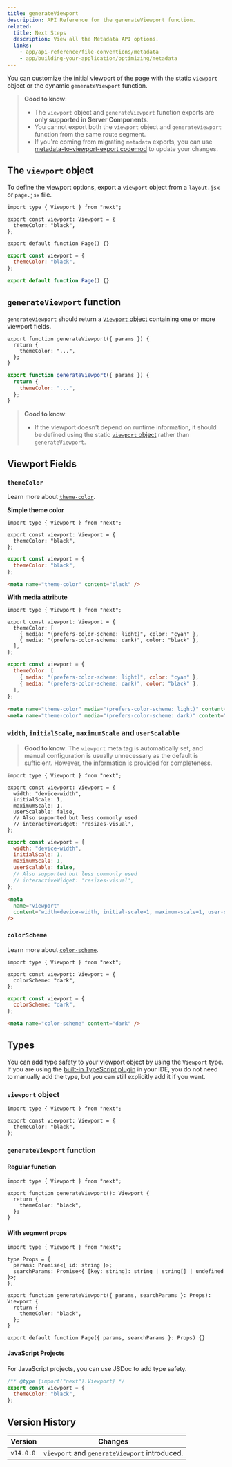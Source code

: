 ```yaml
---
title: generateViewport
description: API Reference for the generateViewport function.
related:
  title: Next Steps
  description: View all the Metadata API options.
  links:
    - app/api-reference/file-conventions/metadata
    - app/building-your-application/optimizing/metadata
---
```


You can customize the initial viewport of the page with the static `viewport` object or the dynamic `generateViewport` function.

> **Good to know**:
>
> - The `viewport` object and `generateViewport` function exports are **only supported in Server Components**.
> - You cannot export both the `viewport` object and `generateViewport` function from the same route segment.
> - If you're coming from migrating `metadata` exports, you can use [metadata-to-viewport-export codemod](/docs/app/guides/upgrading/codemods#metadata-to-viewport-export) to update your changes.

## The `viewport` object

To define the viewport options, export a `viewport` object from a `layout.jsx` or `page.jsx` file.

```tsx filename="layout.tsx | page.tsx" switcher
import type { Viewport } from "next";

export const viewport: Viewport = {
  themeColor: "black",
};

export default function Page() {}
```

```jsx filename="layout.jsx | page.jsx" switcher
export const viewport = {
  themeColor: "black",
};

export default function Page() {}
```

## `generateViewport` function

`generateViewport` should return a [`Viewport` object](#viewport-fields) containing one or more viewport fields.

```tsx filename="layout.tsx | page.tsx" switcher
export function generateViewport({ params }) {
  return {
    themeColor: "...",
  };
}
```

```jsx filename="layout.js | page.js" switcher
export function generateViewport({ params }) {
  return {
    themeColor: "...",
  };
}
```

> **Good to know**:
>
> - If the viewport doesn't depend on runtime information, it should be defined using the static [`viewport` object](#the-viewport-object) rather than `generateViewport`.

## Viewport Fields

### `themeColor`

Learn more about [`theme-color`](https://developer.mozilla.org/docs/Web/HTML/Element/meta/name/theme-color).

**Simple theme color**

```tsx filename="layout.tsx | page.tsx" switcher
import type { Viewport } from "next";

export const viewport: Viewport = {
  themeColor: "black",
};
```

```jsx filename="layout.jsx | page.jsx" switcher
export const viewport = {
  themeColor: "black",
};
```

```html filename="<head> output" hideLineNumbers
<meta name="theme-color" content="black" />
```

**With media attribute**

```tsx filename="layout.tsx | page.tsx" switcher
import type { Viewport } from "next";

export const viewport: Viewport = {
  themeColor: [
    { media: "(prefers-color-scheme: light)", color: "cyan" },
    { media: "(prefers-color-scheme: dark)", color: "black" },
  ],
};
```

```jsx filename="layout.jsx | page.jsx" switcher
export const viewport = {
  themeColor: [
    { media: "(prefers-color-scheme: light)", color: "cyan" },
    { media: "(prefers-color-scheme: dark)", color: "black" },
  ],
};
```

```html filename="<head> output" hideLineNumbers
<meta name="theme-color" media="(prefers-color-scheme: light)" content="cyan" />
<meta name="theme-color" media="(prefers-color-scheme: dark)" content="black" />
```

### `width`, `initialScale`, `maximumScale` and `userScalable`

> **Good to know**: The `viewport` meta tag is automatically set, and manual configuration is usually unnecessary as the default is sufficient. However, the information is provided for completeness.

```tsx filename="layout.tsx | page.tsx" switcher
import type { Viewport } from "next";

export const viewport: Viewport = {
  width: "device-width",
  initialScale: 1,
  maximumScale: 1,
  userScalable: false,
  // Also supported but less commonly used
  // interactiveWidget: 'resizes-visual',
};
```

```jsx filename="layout.jsx | page.jsx" switcher
export const viewport = {
  width: "device-width",
  initialScale: 1,
  maximumScale: 1,
  userScalable: false,
  // Also supported but less commonly used
  // interactiveWidget: 'resizes-visual',
};
```

```html filename="<head> output" hideLineNumbers
<meta
  name="viewport"
  content="width=device-width, initial-scale=1, maximum-scale=1, user-scalable=no"
/>
```

### `colorScheme`

Learn more about [`color-scheme`](https://developer.mozilla.org/en-US/docs/Web/HTML/Element/meta/name#:~:text=color%2Dscheme%3A%20specifies,of%20the%20following%3A).

```tsx filename="layout.tsx | page.tsx" switcher
import type { Viewport } from "next";

export const viewport: Viewport = {
  colorScheme: "dark",
};
```

```jsx filename="layout.jsx | page.jsx" switcher
export const viewport = {
  colorScheme: "dark",
};
```

```html filename="<head> output" hideLineNumbers
<meta name="color-scheme" content="dark" />
```

## Types

You can add type safety to your viewport object by using the `Viewport` type. If you are using the [built-in TypeScript plugin](/docs/app/api-reference/config/typescript) in your IDE, you do not need to manually add the type, but you can still explicitly add it if you want.

### `viewport` object

```tsx
import type { Viewport } from "next";

export const viewport: Viewport = {
  themeColor: "black",
};
```

### `generateViewport` function

#### Regular function

```tsx
import type { Viewport } from "next";

export function generateViewport(): Viewport {
  return {
    themeColor: "black",
  };
}
```

#### With segment props

```tsx
import type { Viewport } from "next";

type Props = {
  params: Promise<{ id: string }>;
  searchParams: Promise<{ [key: string]: string | string[] | undefined }>;
};

export function generateViewport({ params, searchParams }: Props): Viewport {
  return {
    themeColor: "black",
  };
}

export default function Page({ params, searchParams }: Props) {}
```

#### JavaScript Projects

For JavaScript projects, you can use JSDoc to add type safety.

```js
/** @type {import("next").Viewport} */
export const viewport = {
  themeColor: "black",
};
```

## Version History

| Version   | Changes                                       |
| --------- | --------------------------------------------- |
| `v14.0.0` | `viewport` and `generateViewport` introduced. |

